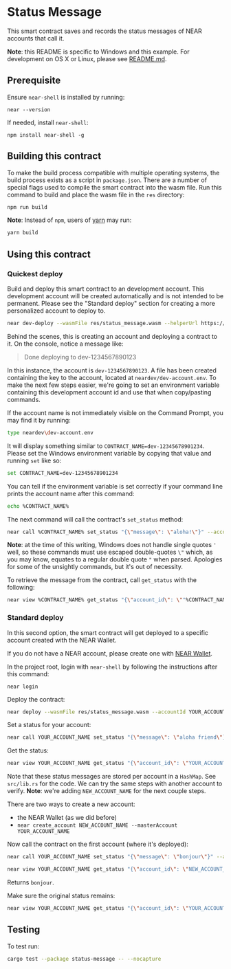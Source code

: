 Status Message
==============

This smart contract saves and records the status messages of NEAR accounts that call it.

**Note**: this README is specific to Windows and this example. For development on OS X or Linux, please see [README.md](README.md).

## Prerequisite
Ensure `near-shell` is installed by running:

```
near --version
```

If needed, install `near-shell`:

```
npm install near-shell -g
```

## Building this contract
To make the build process compatible with multiple operating systems, the build process exists as a script in `package.json`.
There are a number of special flags used to compile the smart contract into the wasm file.
Run this command to build and place the wasm file in the `res` directory:
```bash
npm run build
```

**Note**: Instead of `npm`, users of [yarn](https://yarnpkg.com) may run:
```bash
yarn build
```

## Using this contract

### Quickest deploy
Build and deploy this smart contract to an development account. This development account will be created automatically and is not intended to be permanent. Please see the "Standard deploy" section for creating a more personalized account to deploy to.

```bash
near dev-deploy --wasmFile res/status_message.wasm --helperUrl https://near-contract-helper.onrender.com
```

Behind the scenes, this is creating an account and deploying a contract to it. On the console, notice a message like:

>Done deploying to dev-1234567890123

In this instance, the account is `dev-1234567890123`. A file has been created containing the key to the account, located at `neardev/dev-account.env`. To make the next few steps easier, we're going to set an environment variable containing this development account id and use that when copy/pasting commands.

If the account name is not immediately visible on the Command Prompt, you may find it by running:

```bash
type neardev\dev-account.env
```

It will display something similar to `CONTRACT_NAME=dev-12345678901234`.
Please set the Windows environment variable by copying that value and running `set` like so:

```bash
set CONTRACT_NAME=dev-12345678901234
```

You can tell if the environment variable is set correctly if your command line prints the account name after this command:
```bash
echo %CONTRACT_NAME%
```

The next command will call the contract's `set_status` method:

```bash
near call %CONTRACT_NAME% set_status "{\"message\": \"aloha!\"}" --accountId %CONTRACT_NAME%
```

**Note**: at the time of this writing, Windows does not handle single quotes `'` well, so these commands must use escaped double-quotes `\"` which, as you may know, equates to a regular double quote `"` when parsed. Apologies for some of the unsightly commands, but it's out of necessity.

To retrieve the message from the contract, call `get_status` with the following:

```bash
near view %CONTRACT_NAME% get_status "{\"account_id\": \""%CONTRACT_NAME%"\"}" --accountId %CONTRACT_NAME%
```

### Standard deploy
In this second option, the smart contract will get deployed to a specific account created with the NEAR Wallet.

If you do not have a NEAR account, please create one with [NEAR Wallet](https://wallet.nearprotocol.com).

In the project root, login with `near-shell` by following the instructions after this command:

```
near login
```

Deploy the contract:

```bash
near deploy --wasmFile res/status_message.wasm --accountId YOUR_ACCOUNT_NAME
```

Set a status for your account:

```bash
near call YOUR_ACCOUNT_NAME set_status "{\"message\": \"aloha friend\"}" --accountId YOUR_ACCOUNT_NAME
```

Get the status:

```bash
near view YOUR_ACCOUNT_NAME get_status "{\"account_id\": \"YOUR_ACCOUNT_NAME\"}"
```

Note that these status messages are stored per account in a `HashMap`. See `src/lib.rs` for the code. We can try the same steps with another account to verify.
**Note**: we're adding `NEW_ACCOUNT_NAME` for the next couple steps.

There are two ways to create a new account:
 - the NEAR Wallet (as we did before)
 - `near create_account NEW_ACCOUNT_NAME --masterAccount YOUR_ACCOUNT_NAME`

Now call the contract on the first account (where it's deployed):

```bash
near call YOUR_ACCOUNT_NAME set_status "{\"message\": \"bonjour\"}" --accountId NEW_ACCOUNT_NAME
```

```bash
near view YOUR_ACCOUNT_NAME get_status "{\"account_id\": \"NEW_ACCOUNT_NAME\"}"
```

Returns `bonjour`.

Make sure the original status remains:

```bash
near view YOUR_ACCOUNT_NAME get_status "{\"account_id\": \"YOUR_ACCOUNT_NAME\"}"
```

## Testing
To test run:
```bash
cargo test --package status-message -- --nocapture
```
